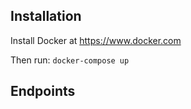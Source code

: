 ## Installation

Install Docker at https://www.docker.com

Then run:
```docker-compose up```

## Endpoints
